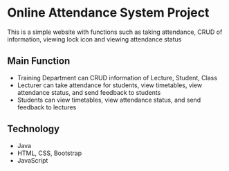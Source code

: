 # Online Attendance System Project
This is a simple website with functions such as taking attendance, CRUD of information, viewing lock icon and viewing attendance status
## Main Function
- Training Department can CRUD information of Lecture, Student, Class
- Lecturer can take attendance for students, view timetables, view attendance status, and send feedback to students
- Students can view timetables, view attendance status, and send feedback to lectures
## Technology
- Java
- HTML, CSS, Bootstrap
- JavaScript 
